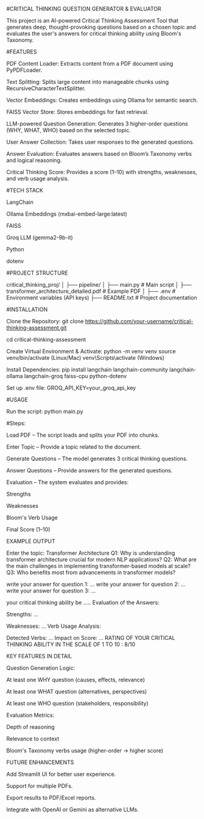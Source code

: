 #CRITICAL THINKING QUESTION GENERATOR & EVALUATOR

This project is an AI-powered Critical Thinking Assessment Tool that generates deep, thought-provoking questions based on a chosen topic and evaluates the user's answers for critical thinking ability using Bloom's Taxonomy.

#FEATURES

PDF Content Loader: Extracts content from a PDF document using PyPDFLoader.

Text Splitting: Splits large content into manageable chunks using RecursiveCharacterTextSplitter.

Vector Embeddings: Creates embeddings using Ollama for semantic search.

FAISS Vector Store: Stores embeddings for fast retrieval.

LLM-powered Question Generation: Generates 3 higher-order questions (WHY, WHAT, WHO) based on the selected topic.

User Answer Collection: Takes user responses to the generated questions.

Answer Evaluation: Evaluates answers based on Bloom’s Taxonomy verbs and logical reasoning.

Critical Thinking Score: Provides a score (1–10) with strengths, weaknesses, and verb usage analysis.

#TECH STACK

LangChain

Ollama Embeddings (mxbai-embed-large:latest)

FAISS

Groq LLM (gemma2-9b-it)

Python

dotenv

#PROJECT STRUCTURE

critical_thinking_proj/
│
├── pipeline/
│ ├── main.py # Main script
│ ├── transformer_architecture_detailed.pdf # Example PDF
│
├── .env # Environment variables (API keys)
├── README.txt # Project documentation

#INSTALLATION

Clone the Repository:
git clone https://github.com/your-username/critical-thinking-assessment.git

cd critical-thinking-assessment

Create Virtual Environment & Activate:
python -m venv venv
source venv/bin/activate (Linux/Mac)
venv\Scripts\activate (Windows)

Install Dependencies:
pip install langchain langchain-community langchain-ollama langchain-groq faiss-cpu python-dotenv

Set up .env file:
GROQ_API_KEY=your_groq_api_key

#USAGE

Run the script:
python main.py

#Steps:

Load PDF – The script loads and splits your PDF into chunks.

Enter Topic – Provide a topic related to the document.

Generate Questions – The model generates 3 critical thinking questions.

Answer Questions – Provide answers for the generated questions.

Evaluation – The system evaluates and provides:

Strengths

Weaknesses

Bloom's Verb Usage

Final Score (1–10)

EXAMPLE OUTPUT

Enter the topic: Transformer Architecture
Q1: Why is understanding transformer architecture crucial for modern NLP applications?
Q2: What are the main challenges in implementing transformer-based models at scale?
Q3: Who benefits most from advancements in transformer models?

write your answer for question 1: ...
write your answer for question 2: ...
write your answer for question 3: ...

your critical thinking ability be .....
Evaluation of the Answers:

Strengths: ...

Weaknesses: ...
Verb Usage Analysis:

Detected Verbs: ...
Impact on Score: ...
RATING OF YOUR CRITICAL THINKING ABILITY IN THE SCALE OF 1 TO 10 : 8/10

KEY FEATURES IN DETAIL

Question Generation Logic:

At least one WHY question (causes, effects, relevance)

At least one WHAT question (alternatives, perspectives)

At least one WHO question (stakeholders, responsibility)

Evaluation Metrics:

Depth of reasoning

Relevance to context

Bloom's Taxonomy verbs usage (higher-order → higher score)

FUTURE ENHANCEMENTS

Add Streamlit UI for better user experience.

Support for multiple PDFs.

Export results to PDF/Excel reports.

Integrate with OpenAI or Gemini as alternative LLMs.
